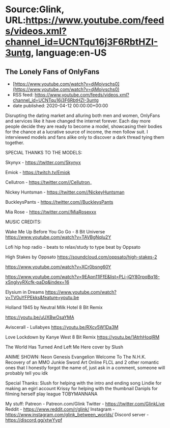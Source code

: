 # Source:Glink, URL:https://www.youtube.com/feeds/videos.xml?channel_id=UCNTqu16j3F6RbtHZI-3untg, language:en-US

## The Lonely Fans of OnlyFans
 - [https://www.youtube.com/watch?v=djMojvschs0](https://www.youtube.com/watch?v=djMojvschs0)
 - RSS feed: https://www.youtube.com/feeds/videos.xml?channel_id=UCNTqu16j3F6RbtHZI-3untg
 - date published: 2020-04-12 00:00:00+00:00

Disrupting the dating market and alluring both men and women, OnlyFans and services like it have changed the internet forever. Each day more people decide they are ready to become a model, showcasing their bodies for the chance at a lucrative source of income, the men follow suit. I interviewed models and fans alike only to discover a dark thread tying them together.

SPECIAL THANKS TO THE MODELS:

Skynyx - https://twitter.com/Skynyx

Emiok -  https://twitch.tv/Emiok

Cellutron -  https://twitter.com//Cellutron_

Nickey Huntsman -  https://twitter.com//NickeyHuntsman

BuckleysPants -  https://twitter.com//BuckleysPants

Mia Rose -  https://twitter.com//MiaRosexxx

MUSIC CREDITS: 

Wake Me Up Before You Go Go - 8 Bit Universe
https://www.youtube.com/watch?v=TAVBgNqlu2Y

Lofi hip hop radio - beats to relax/study to type beat by Oppsato

High Stakes by Oppsato
https://soundcloud.com/oppsato/high-stakes-2 

https://www.youtube.com/watch?v=XCr0bsng60Y

https://www.youtube.com/watch?v=9EApn11lFfE&list=PLi-jQY80rpqBq18-xSnglvyRXcfk-paDq&index=16

Elysium in Dreams
https://www.youtube.com/watch?v=TV0uYFPEkks&feature=youtu.be

Holland 1945 by Neutral Milk Hotel 8 Bit Remix 

https://youtu.be/uUXBwOsaYMA

Aviscerall - Lullabyes
https://youtu.be/RXcv5W1Da3M

Love Lockdown by Kanye West 8 Bit Remix
https://youtu.be/1AtrhHoqlRM

The World Has Turned And Left Me Here cover by Slush

ANIME SHOWN:
Neon Genesis Evangelion
Welcome To The N.H.K.
Recovery of an MMO Junkie
Sword Art Online
FLCL
and 2 other romantic ones that I honestly forgot the name of, just ask in a comment, someone will probably tell you idk

Special Thanks:
Slush for helping with the intro and ending song
Lindie for making an egirl account
Krissy for helping with the thumbnail
Danipls for filming herself play league
TOBYMANNANA 

My stuff:
Patreon - Patreon.com/Glink
Twitter - https://twitter.com/GlinkLive
Reddit - https://www.reddit.com/r/glink/
Instagram - https://www.instagram.com/glink_between_worlds/
Discord server - https://discord.gg/xtwYypf


